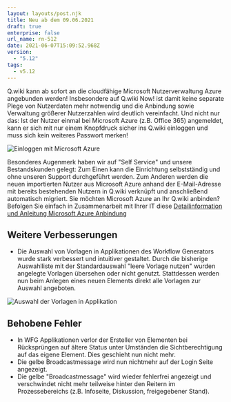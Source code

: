 ```yaml
---
layout: layouts/post.njk
title: Neu ab dem 09.06.2021
draft: true
enterprise: false
url_name: rn-512
date: 2021-06-07T15:09:52.968Z
version:
  - "5.12"
tags:
  - v5.12
---
```

Q.wiki kann ab sofort an die cloudfähige Microsoft Nutzerverwaltung Azure angebunden werden! Insbesondere auf Q.wiki Now! ist damit keine separate Plege von Nutzerdaten mehr notwendig und die Anbindung sowie Verwaltung größerer Nutzerzahlen wird deutlich vereinfacht. Und nicht nur das:  Ist der Nutzer einmal bei Microsoft Azure (z.B. Office 365) angemeldet, kann er sich mit nur einem Knopfdruck sicher ins Q.wiki einloggen und muss sich kein weiteres Passwort merken!

![](/images/2021-06-07-15_20_26-window.png "Einloggen mit Microsoft Azure")

Besonderes Augenmerk haben wir auf "Self Service" und unsere Bestandskunden gelegt: Zum Einen kann die Einrichtung selbstständig und ohne unseren Support durchgeführt werden. Zum Anderen werden die neuen importierten Nutzer aus Microsoft Azure anhand der E-Mail-Adresse mit bereits bestehenden Nutzern in Q.wiki verknüpft und anschließend automatisch migriert. Sie möchten Microsoft Azure an Ihr Q.wiki anbinden? Befolgen Sie einfach in Zusammenarbeit mit Ihrer IT diese [Detailinformation und Anleitung Microsoft Azure Anbindung](https://releases.modell-aachen.de/faq/microsoft-azure.html)

## Weitere Verbesserungen

* Die Auswahl von Vorlagen in Applikationen des Workflow Generators wurde stark verbessert und intuitiver gestaltet. Durch die bisherige Auswahlliste mit der Standardauswahl "leere Vorlage nutzen" wurden angelegte Vorlagen übersehen oder nicht genutzt.  Stattdessen werden nun beim Anlegen eines neuen Elements direkt alle Vorlagen zur Auswahl angeboten.

![](/images/wfg-vorlagen.png "Auswahl der Vorlagen in Applikation")

## Behobene Fehler

* In WFG Applikationen verlor der Ersteller von Elementen bei Rücksprüngen auf ältere Status unter Umständen die Sichtberechtigung auf das eigene Element. Dies geschieht nun nicht mehr.
* Die gelbe Broadcastmessage wird nun nichtmehr auf der Login Seite angezeigt.
* Die gelbe "Broadcastmessage" wird wieder fehlerfrei angezeigt und verschwindet nicht mehr teilweise hinter den Reitern im Prozessebereichs (z.B. Infoseite, Diskussion, freigegebener Stand).